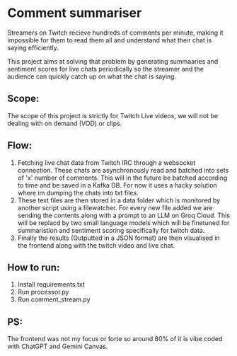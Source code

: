 # Comment summariser

Streamers on Twitch recieve hundreds of comments per minute, making it impossible for them to read them all and understand what their chat is saying efficiently. 

This project aims at solving that problem by generating summaaries and sentiment scores for live chats periodically so the streamer and the audience can quickly catch up on what the chat is saying.

## Scope:
The scope of this project is strictly for Twitch Live videos, we will not be dealing with on demand (VOD) or clips.

## Flow:
1. Fetching live chat data from Twitch IRC through a websocket connection. These chats are asynchronously read and batched into sets of 'x' number of comments. This will in the future be batched according to time and be saved in a Kafka DB. For now it uses a hacky solution where im dumping the chats into txt files. 
2. These text files are then stored in a data folder which is monitored by another script using a filewatcher. For every new file added we are sending the contents along with a prompt to an LLM on Groq Cloud. This will be replacd by two small language models which will be finetuned for summaristion and sentiment scoring specifically for twitch data.
3. Finally the results (Outputted in a JSON format) are then visualised in the frontend along with the twitch video and live chat.

## How to run:
1. Install requirements.txt
2. Run processor.py
3. Run comment_stream.py

## PS:
The frontend was not my focus or forte so around 80% of it is vibe coded with ChatGPT and Gemini Canvas.